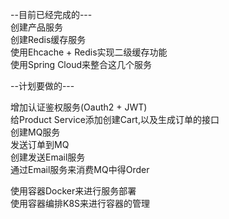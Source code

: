 --目前已经完成的--- </br>
创建产品服务</br>
创建Redis缓存服务</br>
使用Ehcache + Redis实现二级缓存功能</br>
使用Spring Cloud来整合这几个服务</br>



--计划要做的---</br>

增加认证鉴权服务(Oauth2 + JWT)</br>
给Product Service添加创建Cart,以及生成订单的接口</br>
创建MQ服务</br>
发送订单到MQ</br>
创建发送Email服务</br>
通过Email服务来消费MQ中得Order</br>



使用容器Docker来进行服务部署</br>
使用容器编排K8S来进行容器的管理</br>